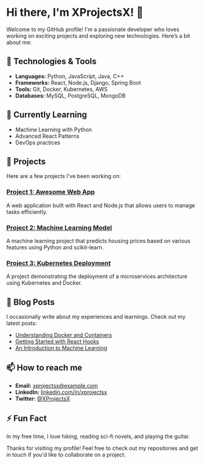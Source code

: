# Hi there, I'm XProjectsX! 👋

Welcome to my GitHub profile! I'm a passionate developer who loves working on exciting projects and exploring new technologies. Here’s a bit about me:

## 🔧 Technologies & Tools

- **Languages:** Python, JavaScript, Java, C++
- **Frameworks:** React, Node.js, Django, Spring Boot
- **Tools:** Git, Docker, Kubernetes, AWS
- **Databases:** MySQL, PostgreSQL, MongoDB

## 🌱 Currently Learning

- Machine Learning with Python
- Advanced React Patterns
- DevOps practices

## 🚀 Projects

Here are a few projects I've been working on:

### [Project 1: Awesome Web App](https://github.com/XProjectsX/awesome-web-app)
A web application built with React and Node.js that allows users to manage tasks efficiently.

### [Project 2: Machine Learning Model](https://github.com/XProjectsX/machine-learning-model)
A machine learning project that predicts housing prices based on various features using Python and scikit-learn.

### [Project 3: Kubernetes Deployment](https://github.com/XProjectsX/kubernetes-deployment)
A project demonstrating the deployment of a microservices architecture using Kubernetes and Docker.

## 📝 Blog Posts

I occasionally write about my experiences and learnings. Check out my latest posts:

- [Understanding Docker and Containers](https://blog.example.com/docker-containers)
- [Getting Started with React Hooks](https://blog.example.com/react-hooks)
- [An Introduction to Machine Learning](https://blog.example.com/machine-learning-introduction)

## 📫 How to reach me

- **Email:** [xprojectsx@example.com](mailto:xprojectsx@example.com)
- **LinkedIn:** [linkedin.com/in/xprojectsx](https://linkedin.com/in/xprojectsx)
- **Twitter:** [@XProjectsX](https://twitter.com/XProjectsX)

## ⚡ Fun Fact

In my free time, I love hiking, reading sci-fi novels, and playing the guitar.

Thanks for visiting my profile! Feel free to check out my repositories and get in touch if you'd like to collaborate on a project.

<!--
**XProjectsX/XProjectsX** is a ✨ _special_ ✨ repository because its `README.md` (this file) appears on your GitHub profile.
-->
